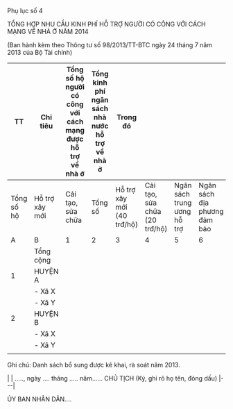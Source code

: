 Phụ lục số 4

TỔNG HỢP NHU CẦU KINH PHÍ HỖ TRỢ NGƯỜI CÓ CÔNG VỚI CÁCH MẠNG VỀ NHÀ Ở NĂM 2014

(Ban hành kèm theo Thông tư số 98/2013/TT-BTC ngày 24 tháng 7 năm 2013 của Bộ Tài chính)

| TT | Chỉ tiêu | Tổng số hộ người có công với cách mạng được hỗ trợ về nhà ở | Tổng kinh phí ngân sách nhà nước hỗ trợ về nhà ở | Trong đó |  |  |  |  |
|---|---|---|---|---|---|---|---|---|
| Tổng số hộ | Hỗ trợ xây mới | Cải tạo, sửa chữa | Tổng số | Hỗ trợ xây mới (40 trđ/hộ) | Cải tạo, sửa chữa (20 trđ/hộ) | Ngân sách trung ương hỗ trợ | Ngân sách địa phương đảm bảo |  |
| A | B | 1 | 2 | 3 | 4 | 5 | 6 | 7 | 8 |
|  | Tổng cộng |  |  |  |  |  |  |  |  |
| 1 | HUYỆN A |  |  |  |  |  |  |  |  |
|  | - Xã X |  |  |  |  |  |  |  |  |
|  | - Xã Y |  |  |  |  |  |  |  |  |
| 2 | HUYỆN B |  |  |  |  |  |  |  |  |
|  | - Xã X |  |  |  |  |  |  |  |  |
|  | - Xã Y |  |  |  |  |  |  |  |  |
|  |  |  |  |  |  |  |  |  |  |

Ghi chú: Danh sách bổ sung được kê khai, rà soát năm 2013.

|  | ....., ngày .... tháng ..... năm...... CHỦ TỊCH (Ký, ghi rõ họ tên, đóng dấu)
|---|

ỦY BAN NHÂN DÂN....